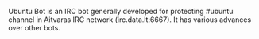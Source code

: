 Ubuntu Bot is an IRC bot generally developed for protecting #ubuntu channel in Aitvaras IRC network (irc.data.lt:6667). It has various advances over other bots.